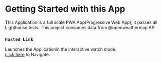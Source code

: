 # Getting Started with this App

This Application is a full scale PWA App(Progressive Web App), it passes all Lighthouse tests.
This project consumes data from @openweathermap API

### `Hosted Link`

Launches the Applicationin the interactive watch mode.\
[click here](https://progressive-weather-app-hr.netlify.app/) to Navigate.

